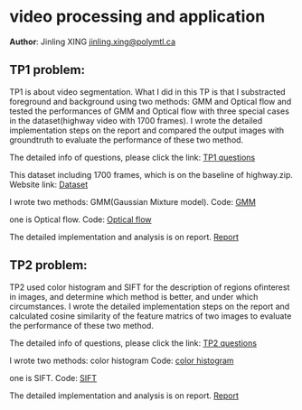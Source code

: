 # video processing and application
**Author**: Jinling XING jinling.xing@polymtl.ca
## TP1 problem:
TP1 is about video segmentation. What I did in this TP is that I substracted foreground and background using two methods: GMM and Optical flow and tested the performances of GMM and Optical flow with three special cases in the dataset(highway video with 1700 frames). I wrote the detailed implementation steps on the report and compared the output images with groundtruth to evaluate the performance of these two method.

The detailed info of questions, please click the link: [TP1 questions](https://github.com/jinglingxing/Video-Processing/blob/master/TP1/INF6803_H2018_TP1_EN_v2.pdf)

This dataset including 1700 frames, which is on the baseline of highway.zip. Website link: [Dataset](http://jacarini.dinf.usherbrooke.ca/dataset2012/)

I wrote two methods: GMM(Gaussian Mixture model). Code: [GMM](https://github.com/jinglingxing/Video-Processing/blob/master/TP1/INF6803_TP1_PART1.m)

one is Optical flow. Code: [Optical flow](https://github.com/jinglingxing/Video-Processing/blob/master/TP1/INF6803_TP1_PART2.m)

The detailed implementation and analysis is on report. [Report](https://github.com/jinglingxing/Video-Processing/blob/master/TP1/tp1-inf6803-video.pdf)

## TP2 problem:
TP2 used color histogram and SIFT for the description of regions ofinterest in images, and determine which method is better, and under which circumstances. I wrote the detailed implementation steps on the report and calculated cosine similarity of the feature matrics of two images to evaluate the performance of these two method.

The detailed info of questions, please click the link: [TP2 questions](https://github.com/jinglingxing/Video-Processing/blob/master/TP2/INF6803_H2018_TP2_EN_v01.pdf)

I wrote two methods: color histogram Code: [color histogram](https://github.com/jinglingxing/Video-Processing/blob/master/TP2/tp2part1.m)

one is SIFT. Code: [SIFT](https://github.com/jinglingxing/Video-Processing/blob/master/TP2/tp2part2.m)

The detailed implementation and analysis is on report. [Report](https://github.com/jinglingxing/Video-Processing/blob/master/TP2/tp2-inf6803-video.pdf)
